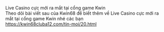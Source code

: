 
Live Casino cực mới ra mắt tại cổng game Kwin	
Theo dõi bài viết sau của Kwin68 để biết thêm về Live Casino cực mới ra mắt tại cổng game Kwin nhé các bạn	
https://kwin68cluba12.com/tin-moi/20.html
